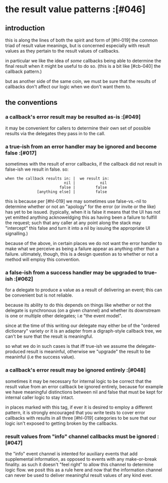 # the result value patterns :[#046]


## introduction

this is along the lines of both the spirit and form of [#hl-019] the
common triad of result value meanings, but is concerned especially with
result values as they pertain to the result values of callbacks.

in particular we like the idea of *some* callbacks being able to
determine the final result when it might be useful to do so. (this is a
bit like [#cb-040] the callback pattern.)

but as another side of the same coin, we must be sure that the results
of callbacks don't affect our logic when we don't want them to.



## the conventions

### a callback's error result may be resulted as-is  :[#049]

it may be convenient for callers to determine their own set of possible
results via the delegates they pass in to the call.



### a true-ish from an error handler may be ignored and become false :[#017]

sometimes with the result of error callbacks, if the callback did not
result in false-ish we result in false. so:

    when the callback results in: |  we result in:
                              nil |           nil
                            false |         false
                  [anything else] |         false

this is because per [#hl-019] we may sometimes use false-vs.-nil to
determine whether or not an "apology" for the error (or invite or the
like) has yet to be issued. (typically, when it is false it means that
the UI has not yet emitted anything acknoweldging this as having been a
failure to fulfill the request; such that any caller at any point along
the stack may "intercept" this false and turn it into a nil by issuing
the appropriate UI signalling.)

because of the above, in certain places we do not want the error handler
to make what we perceive as being a failure appear as anything other
than a failure. ultimately, though, this is a design question as to
whether or not a method will employ this convention.




### a false-ish from a success handler may be upgraded to true-ish :[#062]

for a delegate to produce a value as a result of delivering an event;
this can be convenient but is not reliable.

because its ability to do this depends on things like whether or not the
delegate is synchronous (on a given channel) and whether its downstream is
one or multiple other delegates; i.e "the event model".

since at the time of this writing our delegate may either be of the
"ordered dictionary" variety or it is an adapter from a digraph-style
callback tree, we can't be sure that the result is meaningful.

so what we do in such cases is that iff true-ish we assume the
delegate-produced result is meaninful, otherwise we "upgrade" the result
to be meaninful (i.e the success value).




### a callback's error result may be ignored entirely :[#048]

sometimes it may be necessary for internal logic to be correct that the
result value from an error callback be ignored entirely, because for
example we have meaningful distinctions between nil and false that must
be kept for internal caller logic to stay intact.

in places marked with this tag, if ever it is desired to employ a
different pattern, it is strongly encouraged that you write tests to
cover error callbacks with results in all three [#hl-019] categories to
be sure that our logic isn't exposed to getting broken by the callbacks.




### result values from "info" channel callbacks must be ignored :[#047]

the "info" event channel is intented for auxiliary events that add
supplemental information, as opposed to events with any make-or-break
finality. as such it doesn't "feel right" to allow this channel to
determine logic flow. we posit this as a rule here and now that the
information channel can never be used to deliver meaningful result
values of any kind ever.
